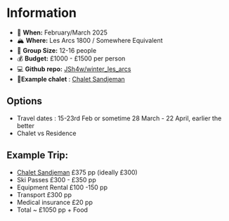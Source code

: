 # Information
- 📅 **When:** February/March 2025
- 🏔️ **Where:** Les Arcs 1800 / Somewhere Equivalent 
- 👥 **Group Size:** 12-16 people
- 💰 **Budget:** £1000 - £1500 per person
- 💻 **Github repo:** [JSh4w/winter_les_arcs](https://github.com/JSh4w/winter_les_arcs)
- 🎿**Example chalet** :  [Chalet Sandjeman](https://www.alpineanswers.co.uk/ski-chalets/france/morzine/chalet-sandjeman)

## Options
- Travel dates : 15-23rd Feb or sometime 28 March - 22 April, earlier the better
- Chalet vs Residence 

## Example Trip: 
- [Chalet Sandjeman](https://www.alpineanswers.co.uk/ski-chalets/france/morzine/chalet-sandjeman) £375 pp (ideally £300)
- Ski Passes £300 - £350 pp  
- Equipment Rental £100 -150 pp
- Transport £300 pp
- Medical insurance £20 pp 
- Total ~ £1050 pp + Food 